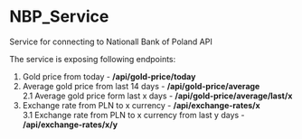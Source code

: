 # NBP_Service
Service for connecting to Nationall Bank of Poland API

The service is exposing following endpoints:
1.  Gold price from today - **/api/gold-price/today**
2.  Average gold price from last 14 days - **/api/gold-price/average**  
2.1 Average gold price form last x days - **/api/gold-price/average/last/x**
3.  Exchange rate from PLN to x currency - **/api/exchange-rates/x**  
3.1 Exchange rate from PLN to x currency from last y days - **/api/exchange-rates/x/y**
